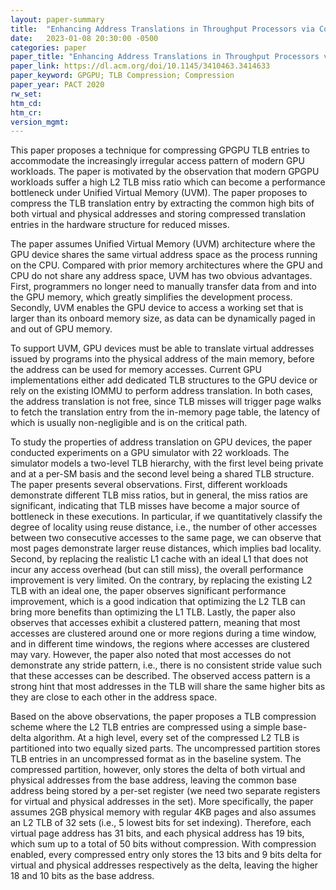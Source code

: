 ```yaml
---
layout: paper-summary
title:  "Enhancing Address Translations in Throughput Processors via Compression"
date:   2023-01-08 20:30:00 -0500
categories: paper
paper_title: "Enhancing Address Translations in Throughput Processors via Compression"
paper_link: https://dl.acm.org/doi/10.1145/3410463.3414633
paper_keyword: GPGPU; TLB Compression; Compression
paper_year: PACT 2020
rw_set:
htm_cd:
htm_cr:
version_mgmt:
---
```


This paper proposes a technique for compressing GPGPU TLB entries to accommodate the increasingly irregular
access pattern of modern GPU workloads. The paper is motivated by the observation that modern GPGPU workloads 
suffer a high L2 TLB miss ratio which can become a performance bottleneck under Unified Virtual Memory (UVM).
The paper proposes to compress the TLB translation entry by extracting the common high bits of both virtual
and physical addresses and storing compressed translation entries in the hardware structure for reduced misses.

The paper assumes Unified Virtual Memory (UVM) architecture where the GPU device shares the same virtual address
space as the process running on the CPU. Compared with prior memory architectures where the GPU and CPU do not 
share any address space, UVM has two obvious advantages. First, programmers no longer need to manually transfer
data from and into the GPU memory, which greatly simplifies the development process. Secondly, UVM enables 
the GPU device to access a working set that is larger than its onboard memory size, as data can be dynamically
paged in and out of GPU memory.

To support UVM, GPU devices must be able to translate virtual addresses issued by programs into the physical address
of the main memory, before the address can be used for memory accesses. Current GPU implementations either add 
dedicated TLB structures to the GPU device or rely on the existing IOMMU to perform address translation.
In both cases, the address translation is not free, since TLB misses will trigger page walks to fetch the 
translation entry from the in-memory page table, the latency of which is usually non-negligible and is 
on the critical path.

To study the properties of address translation on GPU devices, the paper conducted experiments on a GPU simulator
with 22 workloads. The simulator models a two-level TLB hierarchy, with the first level being private and at a 
per-SM basis and the second level being a shared TLB structure. 
The paper presents several observations. First, different workloads demonstrate different TLB miss ratios, but in 
general, the miss ratios are significant, indicating that TLB misses have become a major source of bottleneck
in these executions. In particular, if we quantitatively classify the degree of locality using reuse distance, 
i.e., the number of other accesses between two consecutive accesses to the same page, we can observe that 
most pages demonstrate larger reuse distances, which implies bad locality.
Second, by replacing the realistic L1 cache with an ideal L1 that does not incur any access 
overhead (but can still miss), the overall performance improvement is very limited. 
On the contrary, by replacing the existing L2 TLB with an ideal one, the paper observes significant performance 
improvement, which is a good indication that optimizing the L2 TLB can bring more benefits than optimizing the L1 TLB.
Lastly, the paper also observes that accesses exhibit a clustered pattern, meaning that most accesses are clustered 
around one or more regions during a time window, and in different time windows, the regions where accesses are 
clustered may vary. However, the paper also noted that most accesses do not demonstrate any stride pattern, i.e.,
there is no consistent stride value such that these accesses can be described.
The observed access pattern is a strong hint that most addresses in the TLB will share the same higher bits as they
are close to each other in the address space.

Based on the above observations, the paper proposes a TLB compression scheme where the L2 TLB entries are compressed
using a simple base-delta algorithm.
At a high level, every set of the compressed L2 TLB is partitioned into two equally sized parts. The uncompressed 
partition stores TLB entries in an uncompressed format as in the baseline system. The compressed partition, 
however, only stores the delta of both virtual and physical addresses from the base address, leaving the common 
base address being stored by a per-set register (we need two separate registers for virtual and physical addresses in 
the set). More specifically, the paper assumes 2GB physical memory with regular 4KB pages and also assumes an L2 TLB 
of 32 sets (i.e., 5 lowest bits for set indexing). Therefore, each virtual page address has 
31 bits, and each physical address has 19 bits, which sum up to a total of 50 bits without compression. 
With compression enabled, every compressed entry only stores the 13 bits and 9 bits delta for virtual and 
physical addresses respectively as the delta, leaving the higher 18 and 10 bits as the base address.


